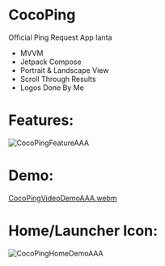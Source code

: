 # CocoPing
Official Ping Request App Ianta
- MVVM
- Jetpack Compose
- Portrait & Landscape View
- Scroll Through Results
- Logos Done By Me

# Features:
![CocoPingFeatureAAA](https://github.com/ianttta/CocoPing/assets/135581442/6d6ecde6-112a-45d4-949a-47210b5a7823)

# Demo:
[CocoPingVideoDemoAAA.webm](https://github.com/ianttta/CocoPing/assets/135581442/78f31695-d064-477c-ab5e-b54d74a94d88)

# Home/Launcher Icon:
![CocoPingHomeDemoAAA](https://github.com/ianttta/CocoPing/assets/135581442/8be26cb6-e397-4555-962d-8f85f81e5a25)
